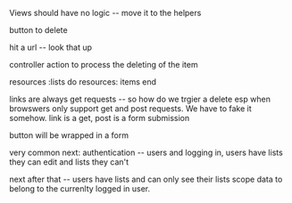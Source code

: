 Views should have no logic -- move it to the helpers 

button to delete 

hit a url -- look that up 

controller action to process the deleting of the item 

resources :lists do 
	resources: items 
	end 

links are always get requests -- so how do we trgier a delete  esp when browswers only support get and post requests. We have to fake it somehow. 
link is a get, post is a form submission 

button will be wrapped in a form 

very common 
next: authentication -- users and logging in, users have lists they can edit and lists they can't 

next after that -- users have lists and can only see their lists 
scope data to belong to the currenlty logged in user. 
